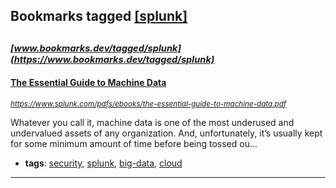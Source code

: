 ## Bookmarks tagged [[splunk]](https://www.bookmarks.dev?q=[splunk])

_<sup><sup>[www.bookmarks.dev/tagged/splunk](https://www.bookmarks.dev/tagged/splunk)</sup></sup>_
---
#### [The Essential Guide to Machine Data](https://www.splunk.com/pdfs/ebooks/the-essential-guide-to-machine-data.pdf)
_<sup>https://www.splunk.com/pdfs/ebooks/the-essential-guide-to-machine-data.pdf</sup>_

Whatever you call it, machine data is one of the most underused and undervalued assets of any organization. And, unfortunately, it’s usually kept for some minimum amount of time before being tossed ou...
* **tags**: [security](../tagged/security.md), [splunk](../tagged/splunk.md), [big-data](../tagged/big-data.md), [cloud](../tagged/cloud.md)
---
